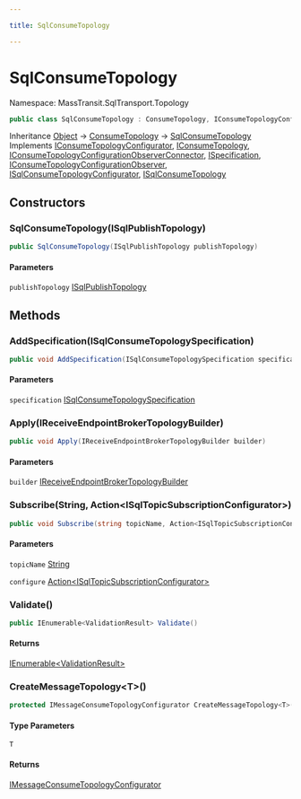 ```yaml
---

title: SqlConsumeTopology

---
```


# SqlConsumeTopology

Namespace: MassTransit.SqlTransport.Topology

```csharp
public class SqlConsumeTopology : ConsumeTopology, IConsumeTopologyConfigurator, IConsumeTopology, IConsumeTopologyConfigurationObserverConnector, ISpecification, IConsumeTopologyConfigurationObserver, ISqlConsumeTopologyConfigurator, ISqlConsumeTopology
```

Inheritance [Object](https://learn.microsoft.com/en-us/dotnet/api/system.object) → [ConsumeTopology](../masstransit/consumetopology) → [SqlConsumeTopology](../masstransit-sqltransport-topology/sqlconsumetopology)<br/>
Implements [IConsumeTopologyConfigurator](../../masstransit-abstractions/masstransit/iconsumetopologyconfigurator), [IConsumeTopology](../../masstransit-abstractions/masstransit/iconsumetopology), [IConsumeTopologyConfigurationObserverConnector](../../masstransit-abstractions/masstransit-configuration/iconsumetopologyconfigurationobserverconnector), [ISpecification](../../masstransit-abstractions/masstransit/ispecification), [IConsumeTopologyConfigurationObserver](../../masstransit-abstractions/masstransit-configuration/iconsumetopologyconfigurationobserver), [ISqlConsumeTopologyConfigurator](../masstransit/isqlconsumetopologyconfigurator), [ISqlConsumeTopology](../masstransit/isqlconsumetopology)

## Constructors

### **SqlConsumeTopology(ISqlPublishTopology)**

```csharp
public SqlConsumeTopology(ISqlPublishTopology publishTopology)
```

#### Parameters

`publishTopology` [ISqlPublishTopology](../masstransit/isqlpublishtopology)<br/>

## Methods

### **AddSpecification(ISqlConsumeTopologySpecification)**

```csharp
public void AddSpecification(ISqlConsumeTopologySpecification specification)
```

#### Parameters

`specification` [ISqlConsumeTopologySpecification](../masstransit-sqltransport-configuration/isqlconsumetopologyspecification)<br/>

### **Apply(IReceiveEndpointBrokerTopologyBuilder)**

```csharp
public void Apply(IReceiveEndpointBrokerTopologyBuilder builder)
```

#### Parameters

`builder` [IReceiveEndpointBrokerTopologyBuilder](../masstransit-sqltransport-topology/ireceiveendpointbrokertopologybuilder)<br/>

### **Subscribe(String, Action\<ISqlTopicSubscriptionConfigurator\>)**

```csharp
public void Subscribe(string topicName, Action<ISqlTopicSubscriptionConfigurator> configure)
```

#### Parameters

`topicName` [String](https://learn.microsoft.com/en-us/dotnet/api/system.string)<br/>

`configure` [Action\<ISqlTopicSubscriptionConfigurator\>](https://learn.microsoft.com/en-us/dotnet/api/system.action-1)<br/>

### **Validate()**

```csharp
public IEnumerable<ValidationResult> Validate()
```

#### Returns

[IEnumerable\<ValidationResult\>](https://learn.microsoft.com/en-us/dotnet/api/system.collections.generic.ienumerable-1)<br/>

### **CreateMessageTopology\<T\>()**

```csharp
protected IMessageConsumeTopologyConfigurator CreateMessageTopology<T>()
```

#### Type Parameters

`T`<br/>

#### Returns

[IMessageConsumeTopologyConfigurator](../../masstransit-abstractions/masstransit/imessageconsumetopologyconfigurator)<br/>
